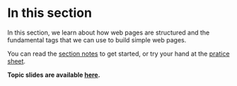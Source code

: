 # In this section

In this section, we learn about how web pages are structured and the fundamental tags that we can use to build simple web pages.

You can read the [section notes](https://github.com/mcataford/Learning/blob/master/IntroToWeb/2.%20Page%20structure/PageStructure.md) to get started, or try your hand at the [pratice sheet](https://github.com/mcataford/Learning/blob/master/IntroToWeb/2.%20Page%20structure/Practice.md).

__Topic slides are available [here](https://docs.google.com/presentation/d/1N8eLlYvzirvHAWUXsYJdLyzCpyyWlhjQkvaaGyCwuxU/edit?usp=sharing).__